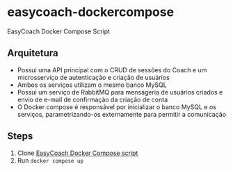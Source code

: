 # easycoach-dockercompose
EasyCoach Docker Compose Script

## Arquitetura
- Possui uma API principal com o CRUD de sessões do Coach e um microsserviço de autenticação e criação de usuários
- Ambos os serviços utilizam o mesmo banco MySQL
- Possui um serviço de RabbitMQ para mensageria de usuários criados e envio de e-mail de confirmação da criação de conta
- O Docker compose é responsável por inicializar o banco MySQL e os serviços, parametrizando-os externamente para permitir a comunicação

## Steps
1. Clone <a href="https://github.com/rubinhomaroti/easycoach-dockercompose">EasyCoach Docker Compose script</a>
2. Run `docker compose up`
